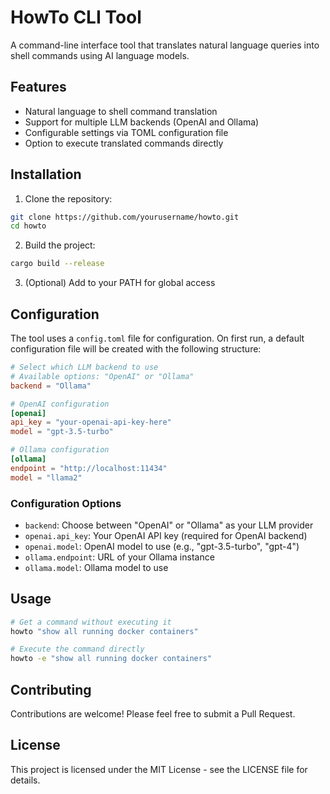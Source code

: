 # HowTo CLI Tool

A command-line interface tool that translates natural language queries into shell commands using AI language models.

## Features

- Natural language to shell command translation
- Support for multiple LLM backends (OpenAI and Ollama)
- Configurable settings via TOML configuration file
- Option to execute translated commands directly

## Installation

1. Clone the repository:
```bash
git clone https://github.com/yourusername/howto.git
cd howto
```

2. Build the project:
```bash
cargo build --release
```

3. (Optional) Add to your PATH for global access

## Configuration

The tool uses a `config.toml` file for configuration. On first run, a default configuration file will be created with the following structure:

```toml
# Select which LLM backend to use
# Available options: "OpenAI" or "Ollama"
backend = "Ollama"

# OpenAI configuration
[openai]
api_key = "your-openai-api-key-here"
model = "gpt-3.5-turbo"

# Ollama configuration
[ollama]
endpoint = "http://localhost:11434"
model = "llama2"
```

### Configuration Options

- `backend`: Choose between "OpenAI" or "Ollama" as your LLM provider
- `openai.api_key`: Your OpenAI API key (required for OpenAI backend)
- `openai.model`: OpenAI model to use (e.g., "gpt-3.5-turbo", "gpt-4")
- `ollama.endpoint`: URL of your Ollama instance
- `ollama.model`: Ollama model to use

## Usage

```bash
# Get a command without executing it
howto "show all running docker containers"

# Execute the command directly
howto -e "show all running docker containers"
```

## Contributing

Contributions are welcome! Please feel free to submit a Pull Request.

## License

This project is licensed under the MIT License - see the LICENSE file for details.